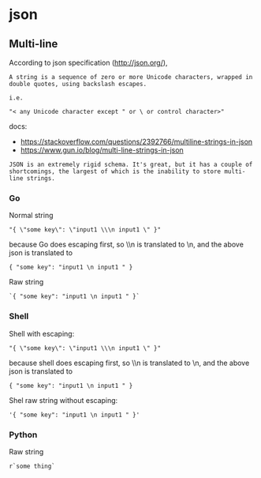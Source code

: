 # json

## Multi-line


According to json specification (http://json.org/), 
```
A string is a sequence of zero or more Unicode characters, wrapped in double quotes, using backslash escapes.

i.e.

"< any Unicode character except " or \ or control character>"
```

docs:
  * https://stackoverflow.com/questions/2392766/multiline-strings-in-json
  * https://www.gun.io/blog/multi-line-strings-in-json
  ```
  JSON is an extremely rigid schema. It's great, but it has a couple of shortcomings, the largest of which is the inability to store multi-line strings. 
  ```

### Go
Normal string
```
"{ \"some key\": \"input1 \\\n input1 \" }"
```
because Go does escaping first, so \\\n is translated to \n, and the above json is translated to 
```
{ "some key": "input1 \n input1 " }
```

Raw string
```
`{ "some key": "input1 \n input1 " }`
```

### Shell
Shell with escaping:
```
"{ \"some key\": \"input1 \\\n input1 \" }"
```
because shell does escaping first, so \\\n is translated to \n, and the above json is translated to 
```
{ "some key": "input1 \n input1 " }
```

Shel raw string without escaping:
```
'{ "some key": "input1 \n input1 " }'
```

### Python
Raw string
```
r`some thing`
```

